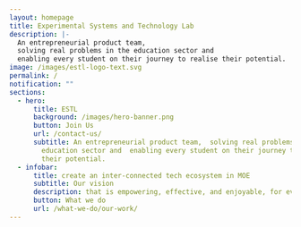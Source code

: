 ```yaml
---
layout: homepage
title: Experimental Systems and Technology Lab
description: |-
  An entrepreneurial product team, 
  solving real problems in the education sector and 
  enabling every student on their journey to realise their potential.
image: /images/estl-logo-text.svg
permalink: /
notification: ""
sections:
  - hero:
      title: ESTL
      background: /images/hero-banner.png
      button: Join Us
      url: /contact-us/
      subtitle: An entrepreneurial product team,  solving real problems in the
        education sector and  enabling every student on their journey to realise
        their potential.
  - infobar:
      title: create an inter-connected tech ecosystem in MOE
      subtitle: Our vision
      description: that is empowering, effective, and enjoyable, for everyone
      button: What we do
      url: /what-we-do/our-work/
---
```



